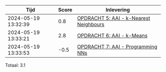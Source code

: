 
|Tijd|Score|Inlevering|
|---|---|---|
|2024-05-19 13:32:39 |0.8|<a href="https://canvas.hu.nl//courses/39753/assignments/284176/submissions/220960">OPDRACHT 5: AAI - k-Nearest Neighbours</a>|
|2024-05-19 13:33:21 |2.8|<a href="https://canvas.hu.nl//courses/39753/assignments/284178/submissions/220960">OPDRACHT 6: AAI - k-Means</a>|
|2024-05-19 13:33:53 |-0.5|<a href="https://canvas.hu.nl//courses/39753/assignments/284177/submissions/220960">OPDRACHT 7: AAI - Programming NNs</a>|

Totaal: 3.1
